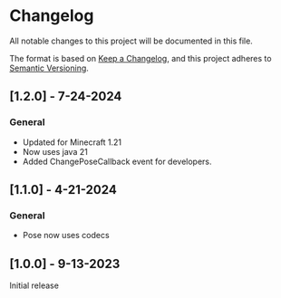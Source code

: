 # Changelog

All notable changes to this project will be documented in this file.

The format is based on [Keep a Changelog](https://keepachangelog.com/en/1.0.0/), and this project adheres to [Semantic Versioning](https://semver.org/spec/v2.0.0.html).

## [1.2.0] - 7-24-2024
### General
- Updated for Minecraft 1.21
- Now uses java 21
- Added ChangePoseCallback event for developers.

## [1.1.0] - 4-21-2024
### General
- Pose now uses codecs

## [1.0.0] - 9-13-2023

Initial release
